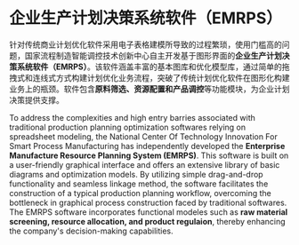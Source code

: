 # 企业生产计划决策系统软件（EMRPS）

针对传统商业计划优化软件采用电子表格建模所导致的过程繁琐，使用门槛高的问题，国家流程制造智能调控技术创新中心自主开发基于图形界面的**企业生产计划决策系统软件（EMRPS）**。该软件涵盖丰富的基本图库和优化模型库，通过简单的拖拽式和连线式方式构建计划优化业务流程，突破了传统计划优化软件在图形化构建业务上的瓶颈。软件包含**原料筛选、资源配置和产品调控**等功能模块，为企业计划决策提供支撑。

To address the complexities and high entry barries associated with traditional production planning optimization softwares relying on spreadsheet modeling, the National Center Of Technology Innovation For Smart Process Manufacturing has independently developed the **Enterprise Manufacture Resource Planning System (EMRPS)**. This software is built on a user-friendly graphical interface and offers an extensive library of basic diagrams and optimization models. By utilizing simple drag-and-drop functionality and seamless linkage method, the software facilitates the construction of a typical production planning workflow, overcoming the bottleneck in graphical process construction faced by traditional softwares. The EMRPS software incorporates functional modeles such as **raw material screening, resource allocation, and product regulaion**, thereby enhancing the company's decision-making capabilities.
